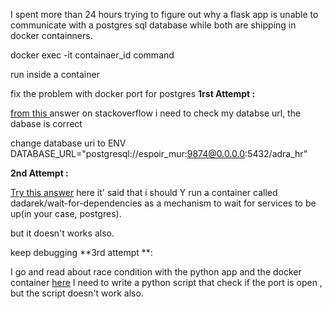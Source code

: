 I spent more than 24 hours trying to figure out why a flask app is unable to communicate with a postgres sql database 
while both are shipping in docker containners.


docker exec -it containaer_id command


run inside a container 


fix the problem with docker port for postgres
**1rst Attempt :**

[from this ](https://stackoverflow.com/a/48140493/4683950)
answer on stackoverflow i need to check my databse url, the dabase is correct

change database uri to
ENV DATABASE_URL="postgresql://espoir_mur:9874@0.0.0.0:5432/adra_hr"

**2nd Attempt :**

[Try this answer](https://stackoverflow.com/a/47378186/4683950)
here it' said that i should Y run a container called dadarek/wait-for-dependencies as a mechanism to wait 
for services to be up(in your case, postgres).

but it doesn't works also.


keep debugging 
**3rd attempt **:

I go and read about race condition with the python app and the docker container [here](https://github.com/arachnys/cabot/issues/416)
I need to write a python script that check if the port is open , but the script doesn't work also.




